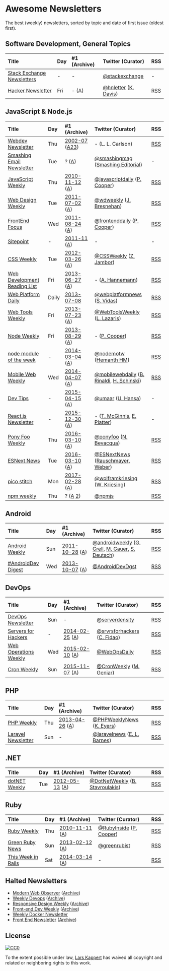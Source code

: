 # Awesome Newsletters

The best (weekly) newsletters, sorted by topic and date of first issue (oldest first).

## Software Development, General Topics

Title | Day | #1 (Archive) | Twitter (Curator) | RSS
:--|:--|:--|:--|:--
[Stack Exchange Newsletters](http://stackexchange.com/newsletters) | - | - | [@stackexchange](https://twitter.com/stackexchange) | -
[Hacker Newsletter](http://www.hackernewsletter.com) | Fri | - ([A](http://us1.campaign-archive2.com/home/?u=faa8eb4ef3a111cef92c4f3d4&id=e505c88a2e)) | [@hnletter](https://twitter.com/hnletter) ([K. Davis](http://www.kaledavis.com)) | [RSS](http://us1.campaign-archive1.com/feed?u=faa8eb4ef3a111cef92c4f3d4&id=e505c88a2e)

## JavaScript & Node.js

Title | Day | #1 (Archive) | Twitter (Curator) | RSS
:--|:--|:--|:--|:--
[Webdev Newsletter](http://www.d.umn.edu/itss/training/online/webdesign/webdev_listserv.html) | Thu | [2002-07](http://www.d.umn.edu/~lcarlson/newsletter/vol_01_200207-200306/01.txt) ([A](https://groups.google.com/a/d.umn.edu/forum/?hl=en#!forum/webdev)[2](http://www.d.umn.edu/~lcarlson/newsletter/)[3](http://www.d.umn.edu/~lcarlson/newsletter_mailman_archives/)) | - (L. L. Carlson) | [RSS](https://groups.google.com/a/d.umn.edu/forum/feed/webdev/msgs/rss.xml)
[Smashing Email Newsletter](https://www.smashingmagazine.com/the-smashing-newsletter/) | Tue | ? ([A](https://www.smashingmagazine.com/the-smashing-newsletter)) | [@smashingmag](https://twitter.com/smashingmag) ([Smashing Editorial](https://www.smashingmagazine.com/author/newsletter-team/)) | -
[JavaScript Weekly](http://javascriptweekly.com) | Thu | [2010-11-12](http://javascriptweekly.com/issues/1) ([A](http://javascriptweekly.com/issues)) | [@javascriptdaily](https://twitter.com/javascriptdaily) ([P. Cooper](https://twitter.com/peterc)) | [RSS](http://javascriptweekly.com/rss/21c3fohl)
[Web Design Weekly](https://web-design-weekly.com) | Tue | [2011-07-02](https://web-design-weekly.com/2011/07/02/web-design-weekly-1-2/) ([A](https://web-design-weekly.com/archive/)) | [@wdweekly](https://twitter.com/wdweekly) ([J. Bresnehan](http://jakebresnehan.com)) | [RSS](http://feeds.feedburner.com/webdesignweekly)
[FrontEnd Focus](http://frontendfocus.co) | Wed | [2011-08-24](http://frontendfocus.co/issues/1) ([A](http://frontendfocus.co/issues)) | [@frontenddaily](https://twitter.com/frontenddaily) ([P. Cooper](https://twitter.com/peterc)) | [RSS](http://frontendfocus.co/rss/1flbhgd0)
[Sitepoint](https://www.sitepoint.com/newsletter/) | - | [2011-11](http://go.sitepoint.com/t/y-17000E6BC71FEB0B) ([A](https://www.sitepoint.com/newsletter-archive/)) | - | -
[CSS Weekly](http://css-weekly.com) | Tue |  [2012-03-26](http://css-weekly.com/issue-1/) ([A](http://css-weekly.com/archives/)) | [@CSSWeekly](https://twitter.com/CSSWeekly) ([Z. Jambor](https://twitter.com/zoranjambor)) | [RSS](http://feeds.feedburner.com/CSS-Weekly)
[Web Development Reading List](https://wdrl.info) | Fri | [2013-06-27](https://wdrl.info/archive/1/) ([A](https://wdrl.info/archive/)) | - ([A. Hannemann](https://helloanselm.com)) | [RSS](https://wdrl.info/feed)
[Web Platform Daily](https://webplatformdaily.org/) | Daily | [2013-07-08](https://webplatformdaily.org/releases/2013-07-08) | [@webplatformnews](https://twitter.com/webplatformnews) ([Š. Vidas](https://github.com/simevidas)) | [RSS](https://feeds.feedburner.com/OpenWebPlatformDailyDigest)
[Web Tools Weekly](http://webtoolsweekly.com) | Fri | [2013-07-23](http://webtoolsweekly.com/archives/issue-1/) ([A](http://webtoolsweekly.com/#archive)) | [@WebToolsWeekly](https://twitter.com/WebToolsWeekly) ([L. Lazaris](https://twitter.com/ImpressiveWebs)) | [RSS](http://feeds.feedburner.com/WebToolsWeekly)
[Node Weekly](http://nodeweekly.com) | Fri | [2013-08-29](http://nodeweekly.com/issues/1) ([A](http://nodeweekly.com/issues)) | - ([P. Cooper](https://twitter.com/peterc)) | [RSS](http://nodeweekly.com/rss/1k471e6h)
[node module of the week](http://nmotw.in) | - | [2014-03-04](https://nmotw.in/rsvp/) ([A](https://nmotw.in/)) | [@nodemotw](https://twitter.com/nodemotw) ([Hemanth HM](https://h3manth.com)) | [RSS](https://nmotw.in/atom.xml)
[Mobile Web Weekly](https://mobilewebweekly.com) | Wed | [2014-04-07](http://mobilewebweekly.co/issues/1) ([A](https://mobilewebweekly.com/issues)) | [@mobilewebdaily](https://twitter.com/mobilewebdaily) ([B. Rinaldi](https://twitter.com/remotesynth), [H. Schinski](https://twitter.com/devgirlFL)) | [RSS](https://mobilewebweekly.com/rss/1cmgf969)
[Dev Tips](https://umaar.com/dev-tips/) | - | [2015-04-15](https://umaar.com/dev-tips/1-port-forward/) ([A](https://umaar.com/dev-tips/)) | [@umaar](https://twitter.com/umaar) ([U. Hansa](https://umaar.com/)) | -
[React.js Newsletter](http://reactjsnewsletter.com) | - | [2015-12-30](http://reactjsnewsletter.com/issues/1) ([A](http://reactjsnewsletter.com/issues)) | - ([T. McGinnis](https://twitter.com/tylermcginnis33), [E. Platter](https://twitter.com/eanplatter)) | -
[Pony Foo Weekly](https://ponyfoo.com/weekly) | Thu | [2016-03-10](https://ponyfoo.com/weekly/1/deployments-performance-es6-art-and-math) ([A](https://ponyfoo.com/weekly/history)) | [@ponyfoo](https://twitter.com/ponyfoo) ([N. Bevacqua](https://twitter.com/nzgb)) | [RSS](https://ponyfoo.com/weekly/feed)
[ESNext News](http://esnextnews.com/) | Tue | [2016-03-10](http://esnextnews.com/archive/es-next-news-2016-09-27.html)  ([A](http://esnextnews.com/archive.html)) |  [@ESNextNews](https://twitter.com/ESnextNews) ([Rauschmayer](https://twitter.com/rauschma), [Weber](https://twitter.com/jowe)) | [RSS](https://feeds.feedburner.com/EsnextNews)
[pico stitch]() | Mon | [2017-02-28](http://us15.campaign-archive2.com/?u=255b6e97fa550b55e8a9d42b8&id=71b31ae4f6) ([A](http://us15.campaign-archive1.com/home/?u=255b6e97fa550b55e8a9d42b8&id=6415e108fa)) | [@wolframkriesing](https://twitter.com/wolframkriesing) ([W. Kriesing](http://picostitch.com/)) | [RSS](http://us15.campaign-archive2.com/feed?u=255b6e97fa550b55e8a9d42b8&id=6415e108fa)
[npm weekly](https://www.npmjs.com/npm-weekly) | Thu | ? ([A](http://us9.campaign-archive2.com/home/?u=077dfd41302a71310cef619e5&id=e17fe5d778) [2](https://medium.com/npm-inc/tagged/npm-weekly)) | [@npmjs](https://twitter.com/npmjs) | [RSS](http://us9.campaign-archive2.com/feed?u=077dfd41302a71310cef619e5&id=e17fe5d778)

## Android

Title | Day | #1 (Archive) | Twitter (Curator) | RSS
:--|:--|:--|:--|:--
[Android Weekly](http://androidweekly.net) | Sun | [2011-10-28](http://androidweekly.net/issues/issue-1) ([A](http://androidweekly.net/archive)) | [@androidweekly](https://twitter.com/androidweekly) ([G. Grell](https://twitter.com/ggrell), [M. Gauer](https://twitter.com/attackemartin), [S. Deutsch](https://twitter.com/sippndipp)) | [RSS](http://us2.campaign-archive1.com/feed?u=887caf4f48db76fd91e20a06d&id=4eb677ad19)
[#AndroidDev Digest](https://www.androiddevdigest.com) | Wed | [2013-10-07](https://www.androiddevdigest.com/digest-6/) ([A](https://www.androiddevdigest.com/)) | [@AndroidDevDgst](https://twitter.com/AndroidDevDgst) | [RSS](https://www.androiddevdigest.com/feed/)

## DevOps

Title | Day | #1 (Archive) | Twitter (Curator) | RSS
:--|:--|:--|:--|:--
[DevOps Newsletter](https://blog.serverdensity.com/devops-newsletter/) | Sun| - | [@serverdensity](https://twitter.com/serverdensity) | [RSS](http://feeds.feedburner.com/serverdensity) 
[Servers for Hackers](https://serversforhackers.com/editions) | - | [2014-02-25](https://serversforhackers.com/configuring-apache-virtual-hosts) ([A](https://serversforhackers.com/editions)) | [@srvrsforhackers](https://twitter.com/srvrsforhackers) ([C. Fidao](https://twitter.com/fideloper)) | [RSS](https://serversforhackers.com/feed)
[Web Operations Weekly](http://webopsweekly.com) | Wed | [2015-02-10](http://webopsweekly.com/issues/1) ([A](http://webopsweekly.com/issues)) | [@WebOpsDaily](https://twitter.com/WebOpsDaily) | [RSS](http://webopsweekly.com/rss/22ck275b)
[Cron Weekly](https://www.cronweekly.com) | Sun | [2015-11-07](https://www.cronweekly.com/issue-1/) ([A](https://www.cronweekly.com/archives))| [@CronWeekly](https://twitter.com/CronWeekly) ([M. Geniar](https://ma.ttias.be/)) | [RSS](https://www.cronweekly.com/feed)

## PHP

Title | Day | #1 (Archive) | Twitter (Curator) | RSS
:--|:--|:--|:--|:--
[PHP Weekly](http://www.phpweekly.com) | Thu | [2013-04-26](http://www.phpweekly.com/archive/2013-04-26.html) ([A](http://www.phpweekly.com/archive.html)) | [@PHPWeeklyNews](https://twitter.com/PHPWeeklyNews) ([K. Eyers](katie@phpweekly.com)) | [RSS](http://www.phpweekly.com/rss.xml)
[Laravel Newsletter](https://laravel-news.com/newsletter) | Sun | - | [@laravelnews](https://twitter.com/laravelnews) ([E. L. Barnes](https://ericlbarnes.com)) | [RSS](https://feed.laravel-news.com/)

## .NET

Title | Day | #1 (Archive) | Twitter (Curator) | RSS
:--|:--|:--|:--|:--
[dotNET Weekly](https://www.dotnetweekly.com) | Tue | [2012-05-13](https://www.dotnetweekly.com/newsletter/show_newsletter.php?w=19&y=2012) ([A](https://www.dotnetweekly.com/newsletters/)) | [@DotNetWeekly](https://twitter.com/DotNetWeekly) ([B. Stavroulakis](https://www.fullstackweekly.com/category/blog)) | [RSS](https://www.dotnetweekly.com/feed/)

## Ruby

Title | Day | #1 (Archive) | Twitter (Curator) | RSS
:--|:--|:--|:--|:--
[Ruby Weekly](http://rubyweekly.com) | Thu | [2010-11-11](http://rubyweekly.com/issues/15) ([A](http://rubyweekly.com/issues)) | [@RubyInside](https://twitter.com/rubyinside) ([P. Cooper](https://twitter.com/peterc)) | [RSS](http://rubyweekly.com/rss)
[Green Ruby News](http://greenruby.org) | Sun | [2013-02-12](http://greenruby.org/grn-001.html) ([A](http://greenruby.org)) | [@greenrubist](https://twitter.com/greenrubist) | [RSS](http://greenruby.org/feed.rss)
[This Week in Rails](https://rails-weekly.ongoodbits.com) | Sat | [2014-03-14](https://rails-weekly.ongoodbits.com/2014/03/14/issue-1) ([A](https://rails-weekly.ongoodbits.com/archive)) | - | [RSS](https://rails-weekly.ongoodbits.com/feed)

## Halted Newsletters

* [Modern Web Observer](https://modernweb.com) ([Archive](http://us1.campaign-archive2.com/home/?u=675e4f7ef901d5b8f5f909c2f&id=e88f8064d7))
* [Weekly Devops](http://www.devopsweekly.com) ([Archive](http://www.devopsweekly.com/archive))
* [Responsive Design Weekly](http://responsivedesignweekly.com) ([Archive](http://responsivedesignweekly.com/archive))
* [Front-end Dev Weekly](http://frontenddevweekly.com) ([Archive](http://frontenddevweekly.com/issues))
* [Weekly Docker Newsletter](https://www.docker.com/newsletter-subscription)
* [Front End Newsletter](http://frontendnewsletter.com) ([Archive](http://frontendnewsletter.com/issues))

## License

[![CC0](http://i.creativecommons.org/p/zero/1.0/88x31.png)](http://creativecommons.org/publicdomain/zero/1.0/)

To the extent possible under law, [Lars Kappert](https://webpro.nl) has waived all copyright and related or neighboring rights to this work.
